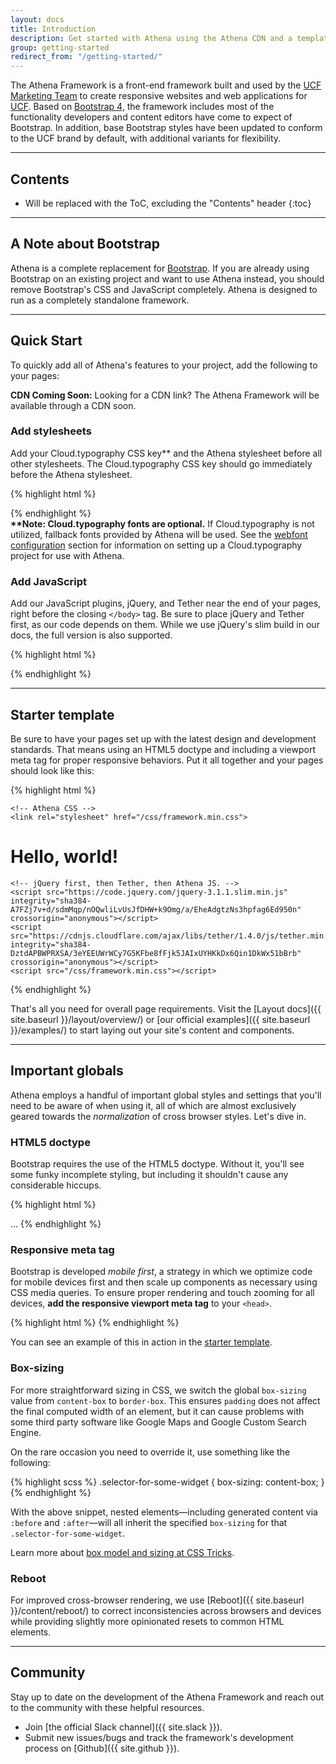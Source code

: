 ```yaml
---
layout: docs
title: Introduction
description: Get started with Athena using the Athena CDN and a template starter page.
group: getting-started
redirect_from: "/getting-started/"
---
```


The Athena Framework is a front-end framework built and used by the <a href="//www.ucf.edu/brand/">UCF Marketing Team</a> to create responsive websites and web applications for <a href="//www.ucf.edu">UCF</a>. Based on <a href="//v4-alpha.getboostrap.com">Bootstrap 4,</a> the framework includes most of the functionality developers and content editors have come to expect of Bootstrap. In addition, base Bootstrap styles have been updated to conform to the UCF brand by default, with additional variants for flexibility.

___

## Contents

* Will be replaced with the ToC, excluding the "Contents" header
{:toc}

___

## A Note about Bootstrap

Athena is a complete replacement for <a href="https://getbootstrap.com/">Bootstrap</a>.  If you are already using Bootstrap on an existing project and want to use Athena instead, you should remove Bootstrap's CSS and JavaScript completely.  Athena is designed to run as a completely standalone framework.

<!-- Read more about the <a href="{{ "/getting-started/differences/" | prepend: site.baseurl }}">differences between Athena and Bootstrap here.</a> -->
___

## Quick Start

To quickly add all of Athena's features to your project, add the following to your pages:

<div class="alert alert-info" role="alert">
    <strong>CDN Coming Soon:</strong> Looking for a CDN link? The Athena Framework will be available through a CDN soon.
</div>

### Add stylesheets

Add your Cloud.typography CSS key** and the Athena stylesheet before all other stylesheets. The Cloud.typography CSS key should go immediately before the Athena stylesheet.

{% highlight html %}
<link rel="stylesheet" type="text/css" href="https://cloud.typography.com/xxxxxx/xxxxxx/css/fonts.css">
<link rel="stylesheet" href="/css/framework.min.css">
{% endhighlight %}

<div class="alert alert-info" role="alert">
    <strong>**Note: Cloud.typography fonts are optional.</strong> If Cloud.typography is not utilized, fallback fonts provided by Athena will be used. See the <a href="{{ "/getting-started/install/" | prepend: site.baseurl }}#webfonts--configuration">webfont configuration</a> section for information on setting up a Cloud.typography project for use with Athena.
</div>

### Add JavaScript

Add our JavaScript plugins, jQuery, and Tether near the end of your pages, right before the closing `</body>` tag. Be sure to place jQuery and Tether first, as our code depends on them. While we use jQuery's slim build in our docs, the full version is also supported.

{% highlight html %}
<script src="https://code.jquery.com/jquery-3.1.1.slim.min.js" integrity="sha384-A7FZj7v+d/sdmMqp/nOQwliLvUsJfDHW+k9Omg/a/EheAdgtzNs3hpfag6Ed950n" crossorigin="anonymous"></script>
<script src="https://cdnjs.cloudflare.com/ajax/libs/tether/1.4.0/js/tether.min.js" integrity="sha384-DztdAPBWPRXSA/3eYEEUWrWCy7G5KFbe8fFjk5JAIxUYHKkDx6Qin1DkWx51bBrb" crossorigin="anonymous"></script>
<script src="/css/framework.min.css"></script>
{% endhighlight %}

___

## Starter template

Be sure to have your pages set up with the latest design and development standards. That means using an HTML5 doctype and including a viewport meta tag for proper responsive behaviors. Put it all together and your pages should look like this:

{% highlight html %}
<!DOCTYPE html>
<html lang="en">
  <head>
    <!-- Required meta tags -->
    <meta charset="utf-8">
    <meta name="viewport" content="width=device-width, initial-scale=1, shrink-to-fit=no">

    <!-- Athena CSS -->
    <link rel="stylesheet" href="/css/framework.min.css">
  </head>
  <body>
    <h1>Hello, world!</h1>

    <!-- jQuery first, then Tether, then Athena JS. -->
    <script src="https://code.jquery.com/jquery-3.1.1.slim.min.js" integrity="sha384-A7FZj7v+d/sdmMqp/nOQwliLvUsJfDHW+k9Omg/a/EheAdgtzNs3hpfag6Ed950n" crossorigin="anonymous"></script>
    <script src="https://cdnjs.cloudflare.com/ajax/libs/tether/1.4.0/js/tether.min.js" integrity="sha384-DztdAPBWPRXSA/3eYEEUWrWCy7G5KFbe8fFjk5JAIxUYHKkDx6Qin1DkWx51bBrb" crossorigin="anonymous"></script>
    <script src="/css/framework.min.css"></script>
  </body>
</html>
{% endhighlight %}

That's all you need for overall page requirements. Visit the [Layout docs]({{ site.baseurl }}/layout/overview/) or [our official examples]({{ site.baseurl }}/examples/) to start laying out your site's content and components.

___

## Important globals

Athena employs a handful of important global styles and settings that you'll need to be aware of when using it, all of which are almost exclusively geared towards the *normalization* of cross browser styles. Let's dive in.

### HTML5 doctype

Bootstrap requires the use of the HTML5 doctype. Without it, you'll see some funky incomplete styling, but including it shouldn't cause any considerable hiccups.

{% highlight html %}
<!DOCTYPE html>
<html lang="en">
  ...
</html>
{% endhighlight %}

### Responsive meta tag

Bootstrap is developed *mobile first*, a strategy in which we optimize code for mobile devices first and then scale up components as necessary using CSS media queries. To ensure proper rendering and touch zooming for all devices, **add the responsive viewport meta tag** to your `<head>`.

{% highlight html %}
<meta name="viewport" content="width=device-width, initial-scale=1, shrink-to-fit=no">
{% endhighlight %}

You can see an example of this in action in the [starter template](#starter-template).

### Box-sizing

For more straightforward sizing in CSS, we switch the global `box-sizing` value from `content-box` to `border-box`. This ensures `padding` does not affect the final computed width of an element, but it can cause problems with some third party software like Google Maps and Google Custom Search Engine.

On the rare occasion you need to override it, use something like the following:

{% highlight scss %}
.selector-for-some-widget {
  box-sizing: content-box;
}
{% endhighlight %}

With the above snippet, nested elements—including generated content via `:before` and `:after`—will all inherit the specified `box-sizing` for that `.selector-for-some-widget`.

Learn more about [box model and sizing at CSS Tricks](https://css-tricks.com/box-sizing/).

### Reboot

For improved cross-browser rendering, we use [Reboot]({{ site.baseurl }}/content/reboot/) to correct inconsistencies across browsers and devices while providing slightly more opinionated resets to common HTML elements.

___

## Community

Stay up to date on the development of the Athena Framework and reach out to the community with these helpful resources.

- Join [the official Slack channel]({{ site.slack }}).
- Submit new issues/bugs and track the framework's development process on [Github]({{ site.github }}).
